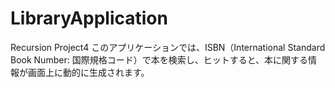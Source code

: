 # LibraryApplication
Recursion Project4
このアプリケーションでは、ISBN（International Standard Book Number: 国際規格コード）で本を検索し、ヒットすると、本に関する情報が画面上に動的に生成されます。